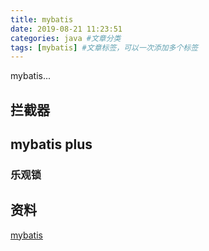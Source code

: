 ```yaml
---
title: mybatis
date: 2019-08-21 11:23:51
categories: java #文章分类
tags: [mybatis] #文章标签，可以一次添加多个标签
---
```


mybatis...

<!-- more -->

## 拦截器

## mybatis plus

### 乐观锁

## 资料

[mybatis](https://mybatis.org/)